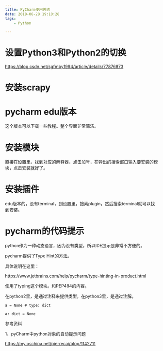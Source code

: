 ```yaml
---
title: PyCharm使用总结
date: 2018-06-28 19:10:28
tags:
	- Python

---
```




# 设置Python3和Python2的切换

https://blog.csdn.net/sgfmby1994/article/details/77876873



# 安装scrapy



# pycharm edu版本

这个版本可以下载一些教程。整个界面非常简洁。



# 安装模块

直接在设置里，找到对应的解释器，点击加号，在弹出的搜索窗口输入要安装的模块，点击安装就好了。



# 安装插件

edu版本的，没有terminal，到设置里，搜索plugin，然后搜索terminal就可以找到安装。



# pycharm的代码提示

python作为一种动态语言，因为没有类型，所以IDE提示是非常不方便的。

pycharm提供了Type Hint的方法。

具体说明在这里：

https://www.jetbrains.com/help/pycharm/type-hinting-in-product.html

使用了typing这个模块。和PEP484的内容。

在python2里，是通过注释来提供类型，在python3里，是通过注解。

```
a = None # type: dict
```

```
a: dict = None
```



参考资料

1、pyCharm中python对象的自动提示问题

https://my.oschina.net/pierrecai/blog/1142711